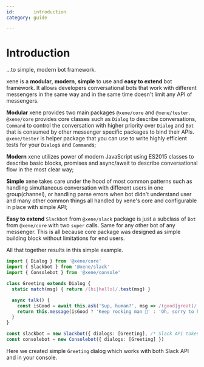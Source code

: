 ```yaml
---
id:       introduction
category: guide

---
```


# Introduction

<!--intro-->
...to simple, modern bot framework.
<!--/intro-->

xene is a **modular**, **modern**, **simple** to use and **easy to extend** bot framework. It allows developers conversational bots that work with different messengers in the same way and in the same time doesn't limit any API of messengers.

**Modular** xene provides two main packages `@xene/core` and `@xene/tester`. `@xene/core` provides core classes such as `Dialog` to describe conversations, `Command` to control the conversation with higher priority over `Dialog` and `Bot` that is consumed by other messenger specific packages to bind their APIs. `@xene/tester` is helper package that you can use to write highly efficient tests for your `Dialog`s and `Command`s;

**Modern** xene utilizes power of modern JavaScript using ES2015 classes to describe basic blocks, promises and async/await to describe conversational flow in the most clear way;

**Simple** xene takes care under the hood of most common patterns such as handling simultaneous conversation with different users in one group(channel), or handling parse errors when bot didn't understand user and many other common things all handled by xene's core and configurable in place with simple API;

**Easy to extend** `Slackbot` from `@xene/slack` package is just a subclass of `Bot` from `@xene/core` with two `super` calls. Same for any other bot of any messenger. This is all because core package was designed as simple building block without limitations for end users.


All that together results in this simple example.

```ts
import { Dialog } from '@xene/core'
import { Slackbot } from '@xene/slack'
import { Consolebot } from '@xene/console'

class Greeting extends Dialog {
  static match(msg) { return /(hi|hello)/.test(msg) }

  async talk() {
    const isGood = await this.ask('Sup, human?', msg => /(good|great)/.test(msg))
    return this.message(isGood ? 'Keep rocking man 🤘' : 'Oh, sorry to hear...')
  }
}

const slackbot = new Slackbot({ dialogs: [Greeting], /* Slack API tokens */ })
const consolebot = new Consolebot({ dialogs: [Greeting] })
```

Here we created simple `Greeting` dialog which works with both Slack API and in your console.
